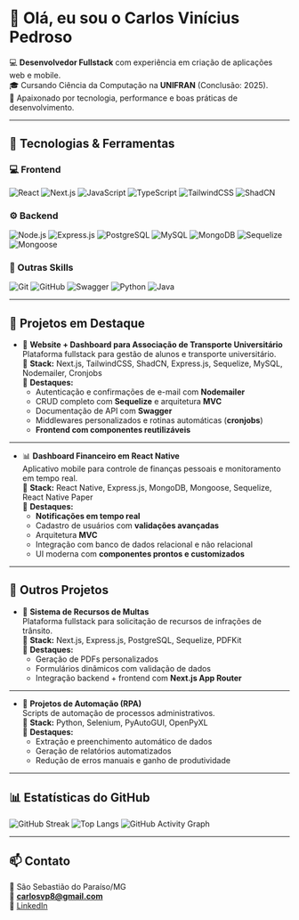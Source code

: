 # 👋 Olá, eu sou o Carlos Vinícius Pedroso  

💻 **Desenvolvedor Fullstack** com experiência em criação de aplicações web e mobile.  
🎓 Cursando Ciência da Computação na **UNIFRAN** (Conclusão: 2025).  
🚀 Apaixonado por tecnologia, performance e boas práticas de desenvolvimento.  

---

## 🚀 Tecnologias & Ferramentas

### 💻 Frontend
![React](https://img.shields.io/badge/-React-61DAFB?style=flat&logo=react&logoColor=000)
![Next.js](https://img.shields.io/badge/-Next.js-000000?style=flat&logo=nextdotjs&logoColor=fff)
![JavaScript](https://img.shields.io/badge/-JavaScript-F7DF1E?style=flat&logo=javascript&logoColor=000)
![TypeScript](https://img.shields.io/badge/-TypeScript-3178C6?style=flat&logo=typescript&logoColor=fff)
![TailwindCSS](https://img.shields.io/badge/-TailwindCSS-38B2AC?style=flat&logo=tailwind-css&logoColor=fff)
![ShadCN](https://img.shields.io/badge/-ShadCN-000000?style=flat)

### ⚙️ Backend
![Node.js](https://img.shields.io/badge/-Node.js-339933?style=flat&logo=node.js&logoColor=fff)
![Express.js](https://img.shields.io/badge/-Express.js-000000?style=flat&logo=express&logoColor=fff)
![PostgreSQL](https://img.shields.io/badge/-PostgreSQL-336791?style=flat&logo=postgresql&logoColor=fff)
![MySQL](https://img.shields.io/badge/-MySQL-4479A1?style=flat&logo=mysql&logoColor=fff)
![MongoDB](https://img.shields.io/badge/-MongoDB-47A248?style=flat&logo=mongodb&logoColor=fff)
![Sequelize](https://img.shields.io/badge/-Sequelize-52B0E7?style=flat&logo=sequelize&logoColor=fff)
![Mongoose](https://img.shields.io/badge/-Mongoose-880000?style=flat)

### 🔧 Outras Skills
![Git](https://img.shields.io/badge/-Git-F05032?style=flat&logo=git&logoColor=fff)
![GitHub](https://img.shields.io/badge/-GitHub-181717?style=flat&logo=github&logoColor=fff)
![Swagger](https://img.shields.io/badge/-Swagger-85EA2D?style=flat&logo=swagger&logoColor=000)
![Python](https://img.shields.io/badge/-Python-3776AB?style=flat&logo=python&logoColor=fff)
![Java](https://img.shields.io/badge/-Java-007396?style=flat&logo=java&logoColor=fff)

---

## 📌 Projetos em Destaque

- 🚌 **Website + Dashboard para Associação de Transporte Universitário**  
  Plataforma fullstack para gestão de alunos e transporte universitário.  
  🔧 **Stack:** Next.js, TailwindCSS, ShadCN, Express.js, Sequelize, MySQL, Nodemailer, Cronjobs  
  📌 **Destaques:**  
   - Autenticação e confirmações de e-mail com **Nodemailer**  
   - CRUD completo com **Sequelize** e arquitetura **MVC**  
   - Documentação de API com **Swagger**  
   - Middlewares personalizados e rotinas automáticas (**cronjobs**)  
   - **Frontend com componentes reutilizáveis**  

---

- 📊 **Dashboard Financeiro em React Native**  
  Aplicativo mobile para controle de finanças pessoais e monitoramento em tempo real.  
  🔧 **Stack:** React Native, Express.js, MongoDB, Mongoose, Sequelize, React Native Paper  
  📌 **Destaques:**  
   - **Notificações em tempo real**  
   - Cadastro de usuários com **validações avançadas**  
   - Arquitetura **MVC**  
   - Integração com banco de dados relacional e não relacional  
   - UI moderna com **componentes prontos e customizados**  

---

## 📂 Outros Projetos

- 🚗 **Sistema de Recursos de Multas**  
  Plataforma fullstack para solicitação de recursos de infrações de trânsito.  
  🔧 **Stack:** Next.js, Express.js, PostgreSQL, Sequelize, PDFKit  
  📌 **Destaques:**  
   - Geração de PDFs personalizados  
   - Formulários dinâmicos com validação de dados  
   - Integração backend + frontend com **Next.js App Router**  

---

- 🤖 **Projetos de Automação (RPA)**  
  Scripts de automação de processos administrativos.  
  🔧 **Stack:** Python, Selenium, PyAutoGUI, OpenPyXL  
  📌 **Destaques:**  
   - Extração e preenchimento automático de dados  
   - Geração de relatórios automatizados  
   - Redução de erros manuais e ganho de produtividade  

---

## 📊 Estatísticas do GitHub

![GitHub Streak](https://github-readme-streak-stats.herokuapp.com/?user=Carlos-vpedroso&theme=dark)
![Top Langs](https://github-readme-stats.vercel.app/api/top-langs/?username=Carlos-vpedroso&layout=compact&theme=dark)
![GitHub Activity Graph](https://activity-graph.herokuapp.com/graph?username=Carlos-vpedroso&theme=dark)


---

## 📫 Contato

📍 São Sebastião do Paraíso/MG  
📧 **carlosvp8@gmail.com**  
💼 [LinkedIn](https://www.linkedin.com/in/carlos-pedroso-876951257)  
